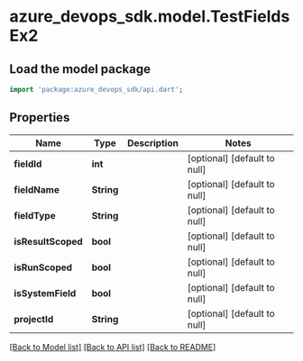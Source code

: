 # azure_devops_sdk.model.TestFieldsEx2

## Load the model package
```dart
import 'package:azure_devops_sdk/api.dart';
```

## Properties
Name | Type | Description | Notes
------------ | ------------- | ------------- | -------------
**fieldId** | **int** |  | [optional] [default to null]
**fieldName** | **String** |  | [optional] [default to null]
**fieldType** | **String** |  | [optional] [default to null]
**isResultScoped** | **bool** |  | [optional] [default to null]
**isRunScoped** | **bool** |  | [optional] [default to null]
**isSystemField** | **bool** |  | [optional] [default to null]
**projectId** | **String** |  | [optional] [default to null]

[[Back to Model list]](../README.md#documentation-for-models) [[Back to API list]](../README.md#documentation-for-api-endpoints) [[Back to README]](../README.md)



